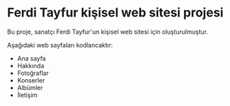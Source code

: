 # Ferdi Tayfur kişisel web sitesi projesi

Bu proje, sanatçı Ferdi Tayfur'un kişisel web sitesi için oluşturulmuştur.

Aşağıdaki web sayfaları kodlancaktır:
- Ana sayfa
- Hakkında
- Fotoğraflar
- Konserler
- Albümler
- İletişim
